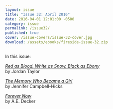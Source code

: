 ```yaml
---
layout: issue
title: "Issue 32: April 2016"
date: 2016-04-01 12:01:00 -0500
category: issue
permalink: /issue32/
published: true
cover: /issue-covers/issue-32-cover.jpg
download: /assets/ebooks/fireside-issue-32.zip
---
```


In this issue:

[_Red as Blood, White as Snow, Black as Ebony_](/issue32/chapter/red-as-blood-white-as-snow-black-as-ebony/)<br/>
by Jordan Taylor

[_The Memory Who Became a Girl_](/issue32/chapter/the-memory-who-became-a-girl/ )<br/>
by Jennifer Campbell-Hicks

[_Forever Now_](/issue32/chapter/forever-now/)<br/>
by A.E. Decker
